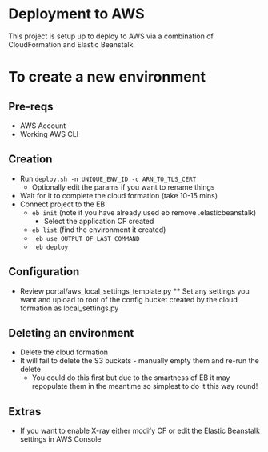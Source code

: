 # Deployment to AWS

This project is setup up to deploy to AWS via a combination of CloudFormation and Elastic Beanstalk. 

# To create a new environment

## Pre-reqs

* AWS Account
* Working AWS CLI

## Creation

* Run ``` deploy.sh -n UNIQUE_ENV_ID -c ARN_TO_TLS_CERT ```
    * Optionally edit the params if you want to rename things
* Wait for it to complete the cloud formation (take 10-15 mins)
* Connect project to the EB
    * ``` eb init ``` (note if you have already used eb remove .elasticbeanstalk)
        * Select the application CF created
    * ``` eb list ``` (find the environment it created)
    * ``` eb use OUTPUT_OF_LAST_COMMAND```
    * ``` eb deploy```
    
## Configuration

* Review portal/aws_local_settings_template.py
** Set any settings you want and upload to root of the config bucket created by the cloud formation as local_settings.py

## Deleting an environment

* Delete the cloud formation
* It will fail to delete the S3 buckets - manually empty them and re-run the delete
    * You could do this first but due to the smartness of EB it may repopulate them in the meantime so simplest to do it this way round!

## Extras

* If you want to enable X-ray either modify CF or edit the Elastic Beanstalk settings in AWS Console
